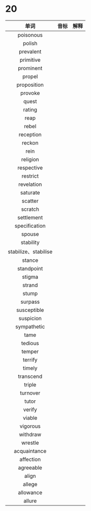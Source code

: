 # 20

|         单词         | 音标 | 解释 |
| :------------------: | :--: | :--: |
|      poisonous       |      |      |
|        polish        |      |      |
|      prevalent       |      |      |
|      primitive       |      |      |
|      prominent       |      |      |
|        propel        |      |      |
|     proposition      |      |      |
|       provoke        |      |      |
|        quest         |      |      |
|        rating        |      |      |
|         reap         |      |      |
|        rebel         |      |      |
|      reception       |      |      |
|        reckon        |      |      |
|         rein         |      |      |
|       religion       |      |      |
|      respective      |      |      |
|       restrict       |      |      |
|      revelation      |      |      |
|       saturate       |      |      |
|       scatter        |      |      |
|       scratch        |      |      |
|      settlement      |      |      |
|    specification     |      |      |
|        spouse        |      |      |
|      stability       |      |      |
| stabilize、stabilise |      |      |
|        stance        |      |      |
|      standpoint      |      |      |
|        stigma        |      |      |
|        strand        |      |      |
|        stump         |      |      |
|       surpass        |      |      |
|     susceptible      |      |      |
|      suspicion       |      |      |
|     sympathetic      |      |      |
|         tame         |      |      |
|       tedious        |      |      |
|        temper        |      |      |
|       terrify        |      |      |
|        timely        |      |      |
|      transcend       |      |      |
|        triple        |      |      |
|       turnover       |      |      |
|        tutor         |      |      |
|        verify        |      |      |
|        viable        |      |      |
|       vigorous       |      |      |
|       withdraw       |      |      |
|       wrestle        |      |      |
|     acquaintance     |      |      |
|      affection       |      |      |
|      agreeable       |      |      |
|        align         |      |      |
|        allege        |      |      |
|      allowance       |      |      |
|        allure        |      |      |